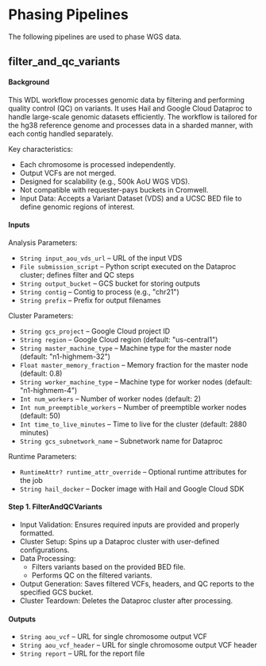 # Phasing Pipelines
The following pipelines are used to phase WGS data.

## filter_and_qc_variants
#### Background

This WDL workflow processes genomic data by filtering and performing quality control (QC) on variants. 
It uses Hail and Google Cloud Dataproc to handle large-scale genomic datasets efficiently. The workflow is tailored 
for the hg38 reference genome and processes data in a sharded manner, with each contig handled separately.  

Key characteristics:
- Each chromosome is processed independently.
- Output VCFs are not merged.
- Designed for scalability (e.g., 500k AoU WGS VDS).
- Not compatible with requester-pays buckets in Cromwell.
- Input Data: Accepts a Variant Dataset (VDS) and a UCSC BED file to define genomic regions of interest.

#### Inputs
Analysis Parameters:
- `String input_aou_vds_url` – URL of the input VDS
- `File submission_script` – Python script executed on the Dataproc cluster; defines filter and QC steps
- `String output_bucket` – GCS bucket for storing outputs
- `String contig` – Contig to process (e.g., "chr21")
- `String prefix` – Prefix for output filenames

Cluster Parameters:
- `String gcs_project` – Google Cloud project ID
- `String region` – Google Cloud region (default: "us-central1")
- `String master_machine_type` – Machine type for the master node (default: "n1-highmem-32")
- `Float master_memory_fraction` – Memory fraction for the master node (default: 0.8)
- `String worker_machine_type` – Machine type for worker nodes (default: "n1-highmem-4")
- `Int num_workers` – Number of worker nodes (default: 2)
- `Int num_preemptible_workers` – Number of preemptible worker nodes (default: 50)
- `Int time_to_live_minutes` – Time to live for the cluster (default: 2880 minutes)
- `String gcs_subnetwork_name` – Subnetwork name for Dataproc

Runtime Parameters:
- `RuntimeAttr? runtime_attr_override` – Optional runtime attributes for the job
- `String hail_docker` – Docker image with Hail and Google Cloud SDK

#### Step 1. FilterAndQCVariants
- Input Validation: Ensures required inputs are provided and properly formatted.
- Cluster Setup: Spins up a Dataproc cluster with user-defined configurations.
- Data Processing:
  - Filters variants based on the provided BED file.
  - Performs QC on the filtered variants.
- Output Generation: Saves filtered VCFs, headers, and QC reports to the specified GCS bucket.
- Cluster Teardown: Deletes the Dataproc cluster after processing.

#### Outputs

- `String aou_vcf` – URL for single chromosome output VCF
- `String aou_vcf_header` – URL for single chromosome output VCF header
- `String report` – URL for the report file




